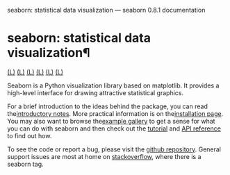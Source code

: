 seaborn: statistical data visualization — seaborn 0.8.1 documentation

# seaborn: statistical data visualization¶

 [(L)](https://seaborn.pydata.org/examples/anscombes_quartet.html)  [(L)](https://seaborn.pydata.org/examples/multiple_regression.html)  [(L)](https://seaborn.pydata.org/examples/many_facets.html)  [(L)](https://seaborn.pydata.org/examples/structured_heatmap.html)  [(L)](https://seaborn.pydata.org/examples/scatterplot_matrix.html)  [(L)](https://seaborn.pydata.org/examples/horizontal_boxplot.html)

Seaborn is a Python visualization library based on matplotlib. It provides a high-level interface for drawing attractive statistical graphics.

For a brief introduction to the ideas behind the package, you can read the[introductory notes](https://seaborn.pydata.org/introduction.html#introduction). More practical information is on the[installation page](https://seaborn.pydata.org/installing.html#installing). You may also want to browse the[example gallery](https://seaborn.pydata.org/examples/index.html#example-gallery) to get a sense for what you can do with seaborn and then check out the [tutorial](https://seaborn.pydata.org/tutorial.html#tutorial) and [API reference](https://seaborn.pydata.org/api.html#api-ref) to find out how.

To see the code or report a bug, please visit the [github repository](https://github.com/mwaskom/seaborn). General support issues are most at home on [stackoverflow](http://stackoverflow.com/), where there is a seaborn tag.